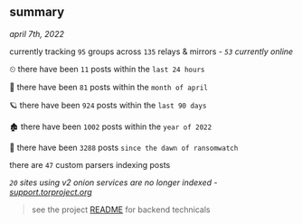 
## summary
_april 7th, 2022_

currently tracking `95` groups across `135` relays & mirrors - _`53` currently online_

⏲ there have been `11` posts within the `last 24 hours`

🦈 there have been `81` posts within the `month of april`

🪐 there have been `924` posts within the `last 90 days`

🏚 there have been `1002` posts within the `year of 2022`

🦕 there have been `3288` posts `since the dawn of ransomwatch`

there are `47` custom parsers indexing posts

_`20` sites using v2 onion services are no longer indexed - [support.torproject.org](https://support.torproject.org/onionservices/v2-deprecation/)_

> see the project [README](https://github.com/thetanz/ransomwatch#ransomwatch--) for backend technicals
